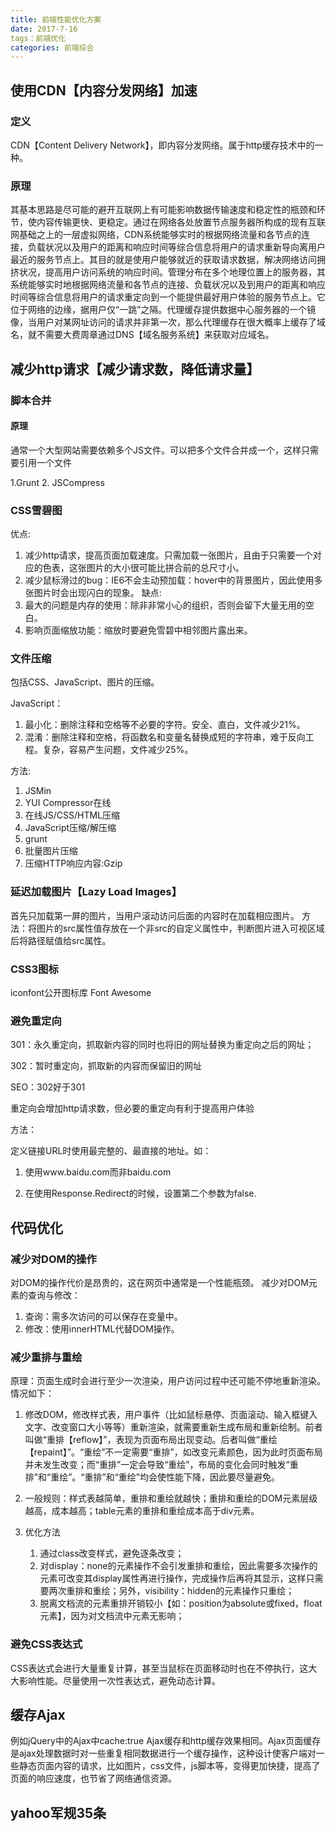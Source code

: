 ```yaml
---
title: 前端性能优化方案
date: 2017-7-16
tags：前端优化
categories: 前端综合
---
```

## 使用CDN【内容分发网络】加速
### 定义
CDN【Content Delivery Network】，即内容分发网络。属于http缓存技术中的一种。

### 原理
其基本思路是尽可能的避开互联网上有可能影响数据传输速度和稳定性的瓶颈和环节，使内容传输更快、更稳定。通过在网络各处放置节点服务器所构成的现有互联网基础之上的一层虚拟网络，CDN系统能够实时的根据网络流量和各节点的连接，负载状况以及用户的距离和响应时间等综合信息将用户的请求重新导向离用户最近的服务节点上。其目的就是使用户能够就近的获取请求数据，解决网络访问拥挤状况，提高用户访问系统的响应时间。管理分布在多个地理位置上的服务器，其系统能够实时地根据网络流量和各节点的连接、负载状况以及到用户的距离和响应时间等综合信息将用户的请求重定向到一个能提供最好用户体验的服务节点上。它位于网络的边缘，据用户仅“一跳”之隔。代理缓存提供数据中心服务器的一个镜像，当用户对某网址访问的请求并非第一次，那么代理缓存在很大概率上缓存了域名，就不需要大费周章通过DNS【域名服务系统】来获取对应域名。

## 减少http请求【减少请求数，降低请求量】
### 脚本合并
#### 原理
通常一个大型网站需要依赖多个JS文件。可以把多个文件合并成一个，这样只需要引用一个文件

1.Grunt     2. JSCompress
### CSS雪碧图
优点:
1. 减少http请求，提高页面加载速度。只需加载一张图片，且由于只需要一个对应的色表，这张图片的大小很可能比拼合前的总尺寸小。
2. 减少鼠标滑过的bug：IE6不会主动预加载：hover中的背景图片，因此使用多张图片时会出现闪白的现象。
缺点:
1. 最大的问题是内存的使用：除非非常小心的组织，否则会留下大量无用的空白。
2. 影响页面缩放功能：缩放时要避免雪碧中相邻图片露出来。

### 文件压缩
包括CSS、JavaScript、图片的压缩。

JavaScript：
1. 最小化：删除注释和空格等不必要的字符。安全、直白，文件减少21%。
2. 混淆：删除注释和空格，将函数名和变量名替换成短的字符串，难于反向工程。复杂，容易产生问题，文件减少25%。

方法:
1. JSMin
2. YUI Compressor在线
3. 在线JS/CSS/HTML压缩
4. JavaScript压缩/解压缩
5. grunt
6. 批量图片压缩
7. 压缩HTTP响应内容:Gzip

### 延迟加载图片【Lazy Load Images】

首先只加载第一屏的图片，当用户滚动访问后面的内容时在加载相应图片。
方法：将图片的src属性值存放在一个非src的自定义属性中，判断图片进入可视区域后将路径赋值给src属性。
### CSS3图标

iconfont公开图标库
Font Awesome
### 避免重定向
301：永久重定向，抓取新内容的同时也将旧的网址替换为重定向之后的网址；

302：暂时重定向，抓取新的内容而保留旧的网址

SEO：302好于301

重定向会增加http请求数，但必要的重定向有利于提高用户体验

方法：

定义链接URL时使用最完整的、最直接的地址。如：

1. 使用www.baidu.com而非baidu.com
    
2. 在使用Response.Redirect的时候，设置第二个参数为false.
    
## 代码优化
### 减少对DOM的操作

对DOM的操作代价是昂贵的，这在网页中通常是一个性能瓶颈。
减少对DOM元素的查询与修改：
1. 查询：需多次访问的可以保存在变量中。
2. 修改：使用innerHTML代替DOM操作。
### 减少重排与重绘
原理：页面生成时会进行至少一次渲染，用户访问过程中还可能不停地重新渲染。情况如下：

1. 修改DOM，修改样式表，用户事件（比如鼠标悬停、页面滚动、输入框键入文字、改变窗口大小等等）重新渲染，就需要重新生成布局和重新绘制。前者叫做“重排【reflow】”，表现为页面布局出现变动。后者叫做“重绘【repaint】”。“重绘”不一定需要“重排”，如改变元素颜色，因为此时页面布局并未发生改变；而“重排”一定会导致“重绘”，布局的变化会同时触发“重排”和“重绘”。“重排”和“重绘”均会使性能下降，因此要尽量避免。

2. 一般规则：样式表越简单，重排和重绘就越快；重排和重绘的DOM元素层级越高，成本越高；table元素的重排和重绘成本高于div元素。

3. 优化方法
    1. 通过class改变样式，避免逐条改变；
    2. 对display：none的元素操作不会引发重排和重绘，因此需要多次操作的元素可改变其display属性再进行操作，完成操作后再将其显示，这样只需要两次重排和重绘；另外，visibility：hidden的元素操作只重绘；
    3. 脱离文档流的元素重排开销较小【如：position为absolute或fixed，float元素】，因为对文档流中元素无影响；

### 避免CSS表达式
CSS表达式会进行大量重复计算，甚至当鼠标在页面移动时也在不停执行，这大大影响性能。尽量使用一次性表达式，避免动态计算。
## 缓存Ajax
例如jQuery中的Ajax中cache:true
Ajax缓存和http缓存效果相同。Ajax页面缓存是ajax处理数据时对一些重复相同数据进行一个缓存操作，这种设计使客户端对一些静态页面内容的请求，比如图片，css文件，js脚本等，变得更加快捷，提高了页面的响应速度，也节省了网络通信资源。

## yahoo军规35条